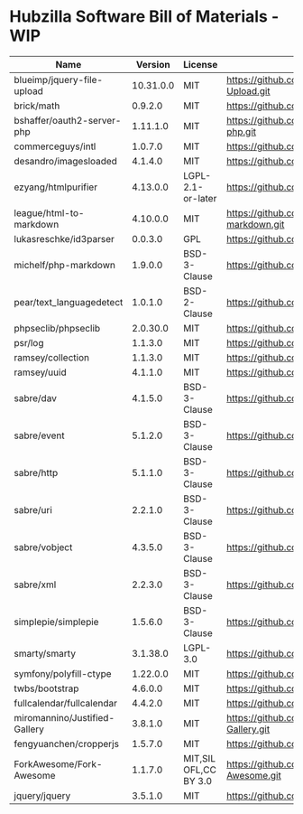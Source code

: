 # Hubzilla Software Bill of Materials - WIP

|Name|Version|License|Source|
|----|-------|-------|------|
|blueimp/jquery-file-upload|10.31.0.0|MIT|https://github.com/vkhramtsov/jQuery-File-Upload.git|
|brick/math|0.9.2.0|MIT|https://github.com/brick/math.git|
|bshaffer/oauth2-server-php|1.11.1.0|MIT|https://github.com/bshaffer/oauth2-server-php.git|
|commerceguys/intl|1.0.7.0|MIT|https://github.com/commerceguys/intl.git|
|desandro/imagesloaded|4.1.4.0|MIT|https://github.com/desandro/imagesloaded.git|
|ezyang/htmlpurifier|4.13.0.0|LGPL-2.1-or-later|https://github.com/ezyang/htmlpurifier.git|
|league/html-to-markdown|4.10.0.0|MIT|https://github.com/thephpleague/html-to-markdown.git|
|lukasreschke/id3parser|0.0.3.0|GPL|https://github.com/LukasReschke/ID3Parser.git|
|michelf/php-markdown|1.9.0.0|BSD-3-Clause|https://github.com/michelf/php-markdown.git|
|pear/text_languagedetect|1.0.1.0|BSD-2-Clause|https://github.com/pear/Text_LanguageDetect.git|
|phpseclib/phpseclib|2.0.30.0|MIT|https://github.com/phpseclib/phpseclib.git|
|psr/log|1.1.3.0|MIT|https://github.com/php-fig/log.git|
|ramsey/collection|1.1.3.0|MIT|https://github.com/ramsey/collection.git|
|ramsey/uuid|4.1.1.0|MIT|https://github.com/ramsey/uuid.git|
|sabre/dav|4.1.5.0|BSD-3-Clause|https://github.com/sabre-io/dav.git|
|sabre/event|5.1.2.0|BSD-3-Clause|https://github.com/sabre-io/event.git|
|sabre/http|5.1.1.0|BSD-3-Clause|https://github.com/sabre-io/http.git|
|sabre/uri|2.2.1.0|BSD-3-Clause|https://github.com/sabre-io/uri.git|
|sabre/vobject|4.3.5.0|BSD-3-Clause|https://github.com/sabre-io/vobject.git|
|sabre/xml|2.2.3.0|BSD-3-Clause|https://github.com/sabre-io/xml.git|
|simplepie/simplepie|1.5.6.0|BSD-3-Clause|https://github.com/simplepie/simplepie.git|
|smarty/smarty|3.1.38.0|LGPL-3.0|https://github.com/smarty-php/smarty.git|
|symfony/polyfill-ctype|1.22.0.0|MIT|https://github.com/symfony/polyfill-ctype.git|
|twbs/bootstrap|4.6.0.0|MIT|https://github.com/twbs/bootstrap.git|
|fullcalendar/fullcalendar|4.4.2.0|MIT|https://github.com/fullcalendar/fullcalendar.git|
|miromannino/Justified-Gallery|3.8.1.0|MIT|https://github.com/miromannino/Justified-Gallery.git|
|fengyuanchen/cropperjs|1.5.7.0|MIT|https://github.com/fengyuanchen/cropperjs.git|
|ForkAwesome/Fork-Awesome|1.1.7.0|MIT,SIL OFL,CC BY 3.0|https://github.com/ForkAwesome/Fork-Awesome.git|
|jquery/jquery|3.5.1.0|MIT|https://github.com/jquery/jquery.git|
